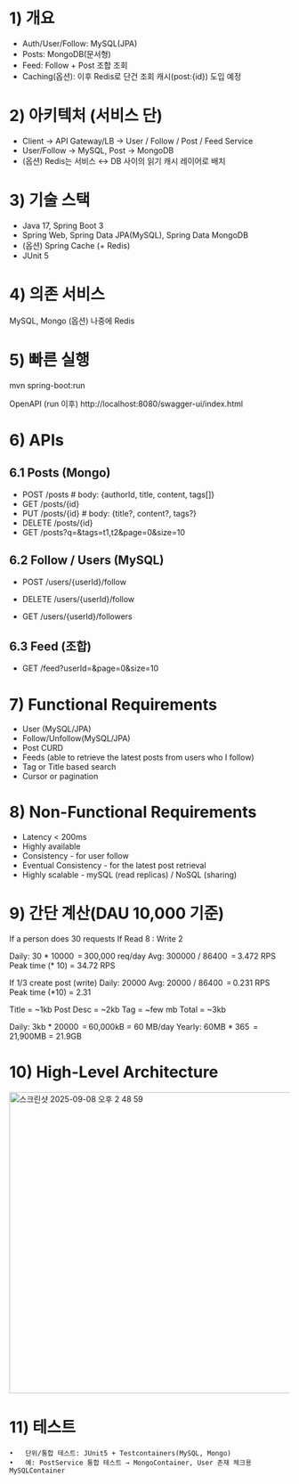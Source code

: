 # 1) 개요

- Auth/User/Follow: MySQL(JPA)
- Posts: MongoDB(문서형)
- Feed: Follow + Post 조합 조회
- Caching(옵션): 이후 Redis로 단건 조회 캐시(post:{id}) 도입 예정

# 2) 아키텍처 (서비스 단)

   -	Client → API Gateway/LB → User / Follow / Post / Feed Service
   -	User/Follow → MySQL, Post → MongoDB
   -	(옵션) Redis는 서비스 ↔ DB 사이의 읽기 캐시 레이어로 배치

# 3) 기술 스택
   - Java 17, Spring Boot 3
   - Spring Web, Spring Data JPA(MySQL), Spring Data MongoDB
   - (옵션) Spring Cache (+ Redis)
   - JUnit 5

# 4) 의존 서비스

MySQL, Mongo (옵션) 나중에 Redis

# 5) 빠른 실행

mvn spring-boot:run

OpenAPI (run 이후)
http://localhost:8080/swagger-ui/index.html

# 6) APIs

## 6.1 Posts (Mongo)

- POST   /posts                # body: {authorId, title, content, tags[]}
- GET    /posts/{id}
- PUT    /posts/{id}           # body: {title?, content?, tags?}
- DELETE /posts/{id}
- GET    /posts?q=&tags=t1,t2&page=0&size=10

## 6.2 Follow / Users (MySQL)

- POST /users/{userId}/follow
- DELETE /users/{userId}/follow

- GET /users/{userId}/followers

## 6.3 Feed (조합)

- GET  /feed?userId=&page=0&size=10


# 7) Functional Requirements
- User (MySQL/JPA)
- Follow/Unfollow(MySQL/JPA)
- Post CURD
- Feeds (able to retrieve the latest posts from users who I follow)
- Tag or Title based search
- Cursor or pagination

# 8) Non-Functional Requirements

  - Latency < 200ms
  - Highly available
  - Consistency  - for user follow
  - Eventual Consistency - for the latest post retrieval
  - Highly scalable - mySQL (read replicas) / NoSQL (sharing)

# 9) 간단 계산(DAU 10,000 기준)

If a person does 30 requests
If Read 8 : Write 2

Daily: 30 * 10000 ‎ = 300,000 req/day
Avg: 300000 / 86400 ‎ = 3.472 RPS
Peak time (* 10) = 34.72 RPS

If 1/3 create post (write)
Daily: 20000
Avg: 20000 / 86400 ‎ = 0.231 RPS
Peak time (*10) = 2.31

Title = ~1kb
Post Desc =  ~2kb
Tag = ~few mb
Total = ~3kb

Daily: 3kb * 20000 ‎ = 60,000kB = 60 MB/day
Yearly: 60MB * 365 ‎ = 21,900MB = 21.9GB

# 10) High-Level Architecture

<img width="806" height="541" alt="스크린샷 2025-09-08 오후 2 48 59" src="https://github.com/user-attachments/assets/12894444-50f3-4974-8112-53007c79d592" />

# 11) 테스트
    •	단위/통합 테스트: JUnit5 + Testcontainers(MySQL, Mongo)
    •	예: PostService 통합 테스트 → MongoContainer, User 존재 체크용 MySQLContainer

